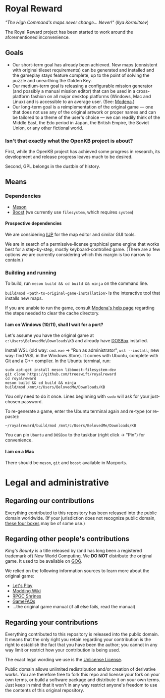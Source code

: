 # Royal Reward

_"The High Command's maps never change... Never!"_ (_Ilya Kormiltsev_)

The Royal Reward project has been started to work around the aforementioned inconvenience.

## Goals

* Our short-term goal has already been achieved. New maps (consistent with original tileset
requirements) can be generated and installed and the gameplay stays feature complete, up to
the point of solving the puzzle and unearthing the Golden Key.
* Our medium-term goal is releasing a configurable mission generator (and possibly a manual
mission editor) that can be used in a cross-platform fashion on all major desktop platforms
(Windows, Mac and Linux) and is accessible to an average user. (See: [Modena](MODENA.md).)
* Our long-term goal is a reimplementation of the original game — one that does not use any
of the original artwork or proper names and can be tailored to a theme of the user's choice
— we can readily think of the Middle East, the Edo period in Japan, the British Empire, the
Soviet Union, or any other fictional world.

### Isn't that exactly what the OpenKB project is about?

First, while the OpenKB project has achieved some progress in research, its development and
release progress leaves much to be desired.

Second, GPL belongs in the dustbin of history.

## Means

### Dependencies

* [Meson](https://mesonbuild.com)
* [Boost](https://boost.org) (we currently use `filesystem`, which requires `system`)

#### Prospective dependencies

We are considering [IUP](https://www.tecgraf.puc-rio.br/iup/) for the map editor and similar GUI tools.

We are in search of a permissive-license graphical game engine that works best for a step-by-step,
mostly keyboard-controlled game.
(There are a few options we are currently considering which this margin is too narrow to contain.)

### Building and running

To build, run `meson build && cd build && ninja` on the command line.

`build/mod <path-to-original-game-installation>` is the interactive tool that installs new maps.

If you are unable to run the game, consult [Modena's help page](MODENA.md) regarding the steps
needed to clear the cache directory.

#### I am on Windows (10/11), shall I wait for a port?

Let's assume you have the original game at `c:\Users\BelovedMe\Downloads\KB`
and already have [DOSBox](https://www.dosbox.com/download.php?main=1) installed.

Install WSL (old way: `cmd.exe` -> "Run as administrator", `wsl --install`; new way: find WSL in the Windows Store).
It comes with Ubuntu, complete with Git and a C++ compiler. In the Ubuntu terminal, run:

```
sudo apt-get install meson libboost-filesystem-dev
git clone https://github.com/treeswift/royalreward
cd royalreward
meson build && cd build && ninja
build/mod /mnt/c/Users/BelovedMe/Downloads/KB
```

You only need to do it once. Lines beginning with `sudo` will ask for your just-chosen password.

To re-generate a game, enter the Ubuntu terminal again and re-type (or re-paste):

```
~/royalreward/build/mod /mnt/c/Users/BelovedMe/Downloads/KB
```

You can pin `Ubuntu` and `DOSBox` to the taskbar (right click -> "Pin") for convenience.

#### I am on a Mac

There should be `meson`, `git` and `boost` available in Macports.

# Legal and administrative

## Regarding our contributions

Everything contributed to this repository has been released into the public domain worldwide.
(If your jurisdiction does not recognize public domain,
[these four boxes](https://infogalactic.com/info/Four_boxes_of_liberty) may be of some use.)

## Regarding other people's contributions

_King's Bounty_ is a title released by (and has long been a registered trademark of) New World Computing.
We **DO NOT** distribute the original game. It used to be available on [GOG](https://gog.com).

We relied on the following information sources to learn more about the original game:
* [Let's Play](https://lparchive.org/Kings-Bounty/)
* [Modding Wiki](https://moddingwiki.shikadi.net/wiki/King%27s_Bounty)
* [RPGC Shrines](https://shrines.rpgclassics.com/genesis/kingbounty/)
* [GameFAQs](https://gamefaqs.gamespot.com/pc/577442-kings-bounty/faqs/7416)
* …the original game manual (if all else fails, read the manual)

## Regarding your contributions

Everything contributed to this repository is released into the public domain. It means that the only right
you retain regarding your contribution is the right to establish the fact that you have been the author;
you cannot in any way limit or restrict how your contribution is being used.

The exact legal wording we use is the [Unlicense License](LICENSE).

Public domain allows unlimited redistribution and/or creation of derivative works. You are therefore free
to fork this repo and license your fork on your own terms, or build a software package and distribute it
on your own terms. Just keep in mind that it won't in any way restrict anyone's freedom to use the contents
of this original repository.
